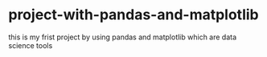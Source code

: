 # project-with-pandas-and-matplotlib
this is my frist project by using pandas and matplotlib which are data science tools
